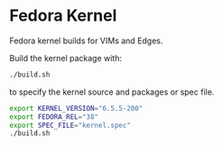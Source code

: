 # Fedora Kernel

Fedora kernel builds for VIMs and Edges.

Build the kernel package with:
```bash
./build.sh
```

to specify the kernel source and packages or spec file.

```bash
export KERNEL_VERSION="6.5.5-200"
export FEDORA_REL="38"
export SPEC_FILE="kernel.spec"
./build.sh
```